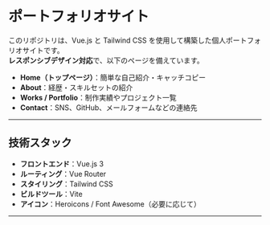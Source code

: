 # ポートフォリオサイト

このリポジトリは、Vue.js と Tailwind CSS を使用して構築した個人ポートフォリオサイトです。  
**レスポンシブデザイン対応**で、以下のページを備えています。

- **Home（トップページ）**：簡単な自己紹介・キャッチコピー
- **About**：経歴・スキルセットの紹介
- **Works / Portfolio**：制作実績やプロジェクト一覧
- **Contact**：SNS、GitHub、メールフォームなどの連絡先

---

## 技術スタック

- **フロントエンド**：Vue.js 3
- **ルーティング**：Vue Router
- **スタイリング**：Tailwind CSS
- **ビルドツール**：Vite
- **アイコン**：Heroicons / Font Awesome（必要に応じて）

---
